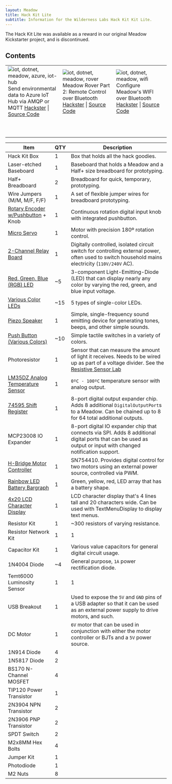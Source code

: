 ```yaml
---
layout: Meadow
title: Hack Kit Lite
subtitle: Information for the Wilderness Labs Hack Kit Kit Lite.
---
```


The Hack Kit Lite was available as a reward in our original Meadow Kickstarter project, and is discontinued.

## Contents

<table>
    <tr>
        <td>
            <img src="images/MeadowAzureIoTHub.png" alt="iot, dotnet, meadow, azure, iot-hub"/>
            Send environmental data to Azure IoT Hub via AMQP or MQTT
            <a href="https://www.hackster.io/wilderness-labs/send-temperature-humidity-data-from-meadow-to-azure-iot-hub-340b39">Hackster</a> | <a href="Source/Azure/AzureIoTHub/">Source Code</a>
        </td>
        <td>
            <img src="images/MeadowRoverBle.png" alt="iot, dotnet, meadow, rover"/>
            Meadow Rover Part 2: Remote Control over Bluetooth
            <a href="https://www.hackster.io/wilderness-labs/meadow-rover-part-2-remote-control-over-bluetooth-fe43f5">Hackster</a> | <a href="Source/Hackster/Rover/">Source Code</a>
        </td>
        <td>
            <img src="images/MeadowWifi.png" alt="iot, dotnet, meadow, wifi"/>
            Configure Meadow's WIFI over Bluetooth
            <a href="https://www.hackster.io/wilderness-labs/configure-meadow-s-wifi-over-bluetooth-c2841e">Hackster</a> | <a href="Source/Hackster/Wifi/">Source Code</a>
        </td>
    </tr>
    <tr>
        <td>
            <p>&nbsp;&nbsp;&nbsp;&nbsp;&nbsp;&nbsp;&nbsp;&nbsp;&nbsp;&nbsp;&nbsp;&nbsp;&nbsp;&nbsp;&nbsp;&nbsp;&nbsp;&nbsp;&nbsp;&nbsp;&nbsp;&nbsp;&nbsp;&nbsp;&nbsp;&nbsp;&nbsp;&nbsp;&nbsp;&nbsp;&nbsp;&nbsp;</p>
        </td>
        <td>
            <p>&nbsp;&nbsp;&nbsp;&nbsp;&nbsp;&nbsp;&nbsp;&nbsp;&nbsp;&nbsp;&nbsp;&nbsp;&nbsp;&nbsp;&nbsp;&nbsp;&nbsp;&nbsp;&nbsp;&nbsp;&nbsp;&nbsp;&nbsp;&nbsp;&nbsp;&nbsp;&nbsp;&nbsp;&nbsp;&nbsp;&nbsp;&nbsp;</p>
        </td>
        <td>
            <p>&nbsp;&nbsp;&nbsp;&nbsp;&nbsp;&nbsp;&nbsp;&nbsp;&nbsp;&nbsp;&nbsp;&nbsp;&nbsp;&nbsp;&nbsp;&nbsp;&nbsp;&nbsp;&nbsp;&nbsp;&nbsp;&nbsp;&nbsp;&nbsp;&nbsp;&nbsp;&nbsp;&nbsp;&nbsp;&nbsp;&nbsp;&nbsp;</p>
        </td>
    </tr>
</table>

| Item                    | QTY | Description |
|-------------------------|------|-------------|
| Hack Kit Box            | 1 | Box that holds all the hack goodies. |
| Laser-etched Baseboard  | 1 | Baseboard that holds a Meadow and a Half+ size breadboard for prototyping. |
| Half+ Breadboard        | 2 | Breadboard for quick, temporary, prototyping. |
| Wire Jumpers (M/M, M/F, F/F) | 1 | A set of flexible jumper wires for breadboard prototyping. |
| [Rotary Encoder w/Pushbutton](/docs/api/Meadow.Foundation/Meadow.Foundation.Sensors.Rotary/RotaryEncoderWithButton/) + Knob | 1 | Continuous rotation digital input knob with integrated pushbutton. |
| [Micro Servo](/docs/api/Meadow.Foundation/Meadow.Foundation.Servos/Servo/) | 1 | Motor with precision 180º rotation control. |
| [2-Channel Relay Board](/docs/api/Meadow.Foundation/Meadow.Foundation.Relays/Relay/)  | 1 | Digitally controlled, isolated circuit switch for controlling external power, often used to switch household mains electricity (`110V/240V` AC). |
| [Red, Green, Blue (RGB) LED](/docs/api/Meadow.Foundation/Meadow.Foundation.Leds/RgbPwmLed/) | ~5 | 3-component Light-Emitting-Diode (LED) that can display nearly any color by varying the red, green, and blue input voltage. |
| [Various Color LEDs](/docs/api/Meadow.Foundation/Meadow.Foundation.Leds/Led/) | ~15 | 5 types of single-color LEDs. |
| [Piezo Speaker](/docs/api/Meadow.Foundation/Meadow.Foundation.Audio/PiezoSpeaker/) | 1 | Simple, single-frequency sound emitting device for generating tones, beeps, and other simple sounds. |
| [Push Button (Various Colors)](/docs/api/Meadow.Foundation/Meadow.Foundation.Sensors.Buttons/PushButton/) | ~10 | Simple tactile switches in a variety of colors. |
| Photoresistor | 1 | Sensor that can measure the amount of light it receives. Needs to be wired up as part of a voltage divider. See the [Resistive Sensor Lab](/Hardware/Tutorials/Electronics/Part5/Resistive_Sensor_Lab/) |
| [LM35DZ Analog Temperature Sensor](/docs/api/Meadow.Foundation/Meadow.Foundation.Sensors.Temperature/AnalogTemperature/) | 1 | `0ºC - 100ºC` temperature sensor with analog output. |
| [74595 Shift Register](/docs/api/Meadow.Foundation/Meadow.Foundation.ICs.IOExpanders/x74595/) | 1 | 8-port digital output expander chip. Adds 8 additional `DigitalOutputPort`s to a Meadow. Can be chained up to 8 for 64 total additional outputs. |
| MCP23008 IO Expander | 1 | 8-port digital IO expander chip that connects via SPI. Adds 8 additional digital ports that can be used as output or input with changed notification support. |
| [H-Bridge Motor Controller](/docs/api/Meadow.Foundation/Meadow.Foundation.Motors/HBridgeMotor/) | 1 | SN754410. Provides digital control for two motors using an external power source, controlled via PWM. |
| [Rainbow LED Battery Bargraph](/docs/api/Meadow.Foundation/Meadow.Foundation.Leds/LedBarGraph/) | 1 | Green, yellow, red, LED array that has a battery shape. |
| [4x20 LCD Character Display](/docs/api/Meadow.Foundation/Meadow.Foundation.Displays.Lcd/CharacterDisplay/) | 1 | LCD character display that's 4 lines tall and 20 characters wide. Can be used with TextMenuDisplay to display text menus. |
| Resistor Kit | 1 | ~300 resistors of varying resistance. |
| Resistor Network Kit | 1 | 1 | 5 different values of 8 resistors in a single  package. Typically used in conjunction with LED bargraphs. |
| Capacitor Kit | 1 | Various value capacitors for general digital circuit usage. |
| 1N4004 Diode | ~4 | General purpose, `1A` power rectification diode. |
| Temt6000 Luminosity Sensor | 1 | 1 | `5V` light sensor used as an example of how to use a voltage divider to reduce a `5V` analog signal to `3.3V`. See the [Level-Shifting Lab](/Hardware/Tutorials/Electronics/Part5/Level_Shifting_Lab/). |
| USB Breakout | 1 | Used to expose the `5V` and `GND` pins of a USB adapter so that it can be used as an external power supply to drive motors, and such. |
| DC Motor | 1 | `6V` motor that can be used in conjunction with either the motor controller or BJTs and a `5V` power source. |
| 1N914 Diode | 4 | |
| 1N5817 Diode | 2 | |
| BS170 N-Channel MOSFET | 4 | |
| TIP120 Power Transistor | 1 | |
| 2N3904 NPN Transistor | 2 | | 
| 2N3906 PNP Transistor | 2 |  |
| SPDT Switch | 2 | |
| M2x8MM Hex Bolts | 4 | |
| Jumper Kit | 1 | |
| Photodiode | 1 | |
| M2 Nuts | 8 | |